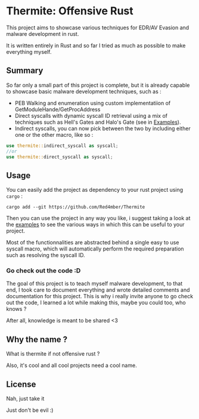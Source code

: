 # Thermite: Offensive Rust

This project aims to showcase various techniques for EDR/AV Evasion and malware development in rust.

It is written entirely in Rust and so far I tried as much as possible to make everything myself.

## Summary

So far only a small part of this project is complete, but it is already capable to showcase basic malware development
techniques, such as :

* PEB Walking and enumeration using custom implementatiion of GetModuleHande/GetProcAddress
* Direct syscalls with dynamic syscall ID retrieval using a mix of techniques such as Hell's Gates and Halo's Gate (see
  in [Examples](./examples/readme.md)).
* Indirect syscalls, you can now pick between the two by including either one or the other macro, like so :

```rust 
use thermite::indirect_syscall as syscall;
//or 
use thermite::direct_syscall as syscall;
```


## Usage

You can easily add the project as dependency to your rust project using `cargo` :

```
cargo add --git https://github.com/Red4mber/Thermite
```

Then you can use the project in any way you like, i suggest taking a look at the [examples](./examples/readme.md) to see
the various ways in which this can be useful to your project.

Most of the functionnalities are abstracted behind a single easy to use syscall macro, which will automatically perform
the required preparation such as resolving the syscall ID.

### Go check out the code :D

The goal of this project is to teach myself malware development, to that end, I took care to document everything and
wrote detailed comments and documentation for this project. This is why i really invite anyone to go check out the code,
I learned a lot while making this, maybe you could too, who knows ?

After all, knowledge is meant to be shared <3

## Why the name ?

What is thermite if not offensive rust ?

Also, it's cool and all cool projects need a cool name.

## License

Nah, just take it

Just don't be evil :)
